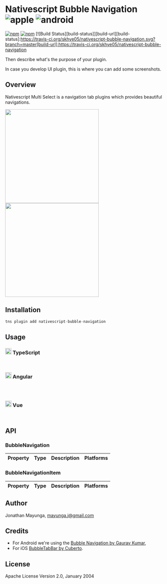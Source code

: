 # Nativescript Bubble Navigation ![apple](https://cdn3.iconfinder.com/data/icons/picons-social/57/16-apple-32.png) ![android](https://cdn4.iconfinder.com/data/icons/logos-3/228/android-32.png) 

[![npm](https://img.shields.io/npm/v/nativescript-bubble-navigation.svg)](https://www.npmjs.com/package/nativescript-bubble-navigation)
[![npm](https://img.shields.io/npm/dt/nativescript-bubble-navigation.svg?label=npm%20downloads)](https://www.npmjs.com/package/nativescript-bubble-navigation) [![Build Status][build-status]][build-url][build-status]:https://travis-ci.org/skhye05/nativescript-bubble-navigation.svg?branch=master[build-url]:https://travis-ci.org/skhye05/nativescript-bubble-navigation

Then describe what's the purpose of your plugin. 

In case you develop UI plugin, this is where you can add some screenshots.

## Overview

 Nativescript Multi Select is a navigation tab plugins which provides beautiful navigations.

 <p>
  <img src="https://raw.githubusercontent.com/skhye05/NativeScript-Bubble-Navigation/master/ios.gif"  width="300"/>
  <img src="https://raw.githubusercontent.com/skhye05/NativeScript-Bubble-Navigation/master/android.gif" width="300"/>
</p>

## Installation

```javascript
tns plugin add nativescript-bubble-navigation
```

## Usage

### <img src="https://raw.githubusercontent.com/skhye05/NativeScript-Bubble-Navigation/master/res/typescript.png" width="20"/> TypeScript

```typescript
```

```xml
```

### <img src="https://raw.githubusercontent.com/skhye05/nativescript-Bubble-Navigation/master/res/angular.png" width="20"/> Angular

```typescript
```

```typescript
```

```html
```

### <img src="https://raw.githubusercontent.com/skhye05/NativeScript-Bubble-Navigation/master/res/vue.png" width="20"/> Vue

```typescript
```

```html
```

## API

### BubbleNavigation

| Property                  | Type        | Description              | Platforms | 
| ------------------------- | ----------- | ------------------------ |-----------|

### BubbleNavigationItem

| Property                  | Type        | Description              | Platforms |
| ------------------------- | ----------- | ------------------------ |-----------|

## Author

Jonathan Mayunga, mayunga.j@gmail.com

## Credits

- For Android we're using the [Bubble Navigation by Gaurav Kumar](https://github.com/gauravk95/bubble-navigation),
- For iOS [BubbleTabBar by Cuberto](https://github.com/Cuberto/bubble-icon-tabbar).
    
## License

Apache License Version 2.0, January 2004
